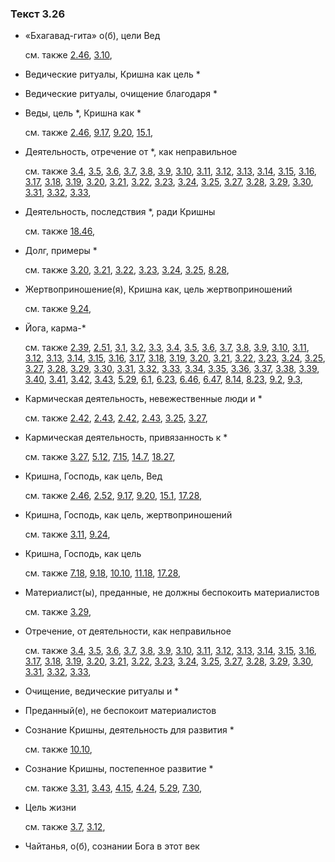 ### Текст 3.26
	
- «Бхагавад-гита» о(б), цели Вед

	см. также  [2.46](../02/0246.md),  [3.10](../03/0310.md), 
	
- Ведические ритуалы, Кришна как цель *

	
- Ведические ритуалы, очищение благодаря *

	
- Веды, цель *, Кришна как *

	см. также  [2.46](../02/0246.md),  [9.17](../09/0917.md),  [9.20](../09/0920.md),  [15.1](../15/1501.md), 
	
- Деятельность, отречение от *, как неправильное

	см. также  [3.4](../03/0304.md),  [3.5](../03/0305.md),  [3.6](../03/0306.md),  [3.7](../03/0307.md),  [3.8](../03/0308.md),  [3.9](../03/0309.md),  [3.10](../03/0310.md),  [3.11](../03/0311.md),  [3.12](../03/0312.md),  [3.13](../03/0313.md),  [3.14](../03/0314.md),  [3.15](../03/0315.md),  [3.16](../03/0316.md),  [3.17](../03/0317.md),  [3.18](../03/0318.md),  [3.19](../03/0319.md),  [3.20](../03/0320.md),  [3.21](../03/0321.md),  [3.22](../03/0322.md),  [3.23](../03/0323.md),  [3.24](../03/0324.md),  [3.25](../03/0325.md),  [3.27](../03/0327.md),  [3.28](../03/0328.md),  [3.29](../03/0329.md),  [3.30](../03/0330.md),  [3.31](../03/0331.md),  [3.32](../03/0332.md),  [3.33](../03/0333.md), 
	
- Деятельность, последствия *, ради Кришны

	см. также  [18.46](../18/1846.md), 
	
- Долг, примеры *

	см. также  [3.20](../03/0320.md),  [3.21](../03/0321.md),  [3.22](../03/0322.md),  [3.23](../03/0323.md),  [3.24](../03/0324.md),  [3.25](../03/0325.md),  [8.28](../08/0828.md), 
	
- Жертвоприношение(я), Кришна как, цель жертвоприношений

	см. также  [9.24](../09/0924.md), 
	
- Йога, карма-*

	см. также  [2.39](../02/0239.md),  [2.51](../02/0251.md),  [3.1](../03/0301.md),  [3.2](../03/0302.md),  [3.3](../03/0303.md),  [3.4](../03/0304.md),  [3.5](../03/0305.md),  [3.6](../03/0306.md),  [3.7](../03/0307.md),  [3.8](../03/0308.md),  [3.9](../03/0309.md),  [3.10](../03/0310.md),  [3.11](../03/0311.md),  [3.12](../03/0312.md),  [3.13](../03/0313.md),  [3.14](../03/0314.md),  [3.15](../03/0315.md),  [3.16](../03/0316.md),  [3.17](../03/0317.md),  [3.18](../03/0318.md),  [3.19](../03/0319.md),  [3.20](../03/0320.md),  [3.21](../03/0321.md),  [3.22](../03/0322.md),  [3.23](../03/0323.md),  [3.24](../03/0324.md),  [3.25](../03/0325.md),  [3.27](../03/0327.md),  [3.28](../03/0328.md),  [3.29](../03/0329.md),  [3.30](../03/0330.md),  [3.31](../03/0331.md),  [3.32](../03/0332.md),  [3.33](../03/0333.md),  [3.34](../03/0334.md),  [3.35](../03/0335.md),  [3.36](../03/0336.md),  [3.37](../03/0337.md),  [3.38](../03/0338.md),  [3.39](../03/0339.md),  [3.40](../03/0340.md),  [3.41](../03/0341.md),  [3.42](../03/0342.md),  [3.43](../03/0343.md),  [5.29](../05/0529.md),  [6.1](../06/0601.md),  [6.23](../06/0623.md),  [6.46](../06/0646.md),  [6.47](../06/0647.md),  [8.14](../08/0814.md),  [8.23](../08/0823.md),  [9.2](../09/0902.md),  [9.3](../09/0903.md), 
	
- Кармическая деятельность, невежественные люди и *

	см. также  [2.42](../02/0242.md),  [2.43](../02/0243.md),  [2.42](../02/0242.md),  [2.43](../02/0243.md),  [3.25](../03/0325.md),  [3.27](../03/0327.md), 
	
- Кармическая деятельность, привязанность к *

	см. также  [3.27](../03/0327.md),  [5.12](../05/0512.md),  [7.15](../07/0715.md),  [14.7](../14/1407.md),  [18.27](../18/1827.md), 
	
- Кришна, Господь, как цель, Вед

	см. также  [2.46](../02/0246.md),  [2.52](../02/0252.md),  [9.17](../09/0917.md),  [9.20](../09/0920.md),  [15.1](../15/1501.md),  [17.28](../17/1728.md), 
	
- Кришна, Господь, как цель, жертвоприношений

	см. также  [3.11](../03/0311.md),  [9.24](../09/0924.md), 
	
- Кришна, Господь, как цель

	см. также  [7.18](../07/0718.md),  [9.18](../09/0918.md),  [10.10](../10/1010.md),  [11.18](../11/1118.md),  [17.28](../17/1728.md), 
	
- Материалист(ы), преданные, не должны беспокоить материалистов

	см. также  [3.29](../03/0329.md), 
	
- Отречение, от деятельности, как неправильное

	см. также  [3.4](../03/0304.md),  [3.5](../03/0305.md),  [3.6](../03/0306.md),  [3.7](../03/0307.md),  [3.8](../03/0308.md),  [3.9](../03/0309.md),  [3.10](../03/0310.md),  [3.11](../03/0311.md),  [3.12](../03/0312.md),  [3.13](../03/0313.md),  [3.14](../03/0314.md),  [3.15](../03/0315.md),  [3.16](../03/0316.md),  [3.17](../03/0317.md),  [3.18](../03/0318.md),  [3.19](../03/0319.md),  [3.20](../03/0320.md),  [3.21](../03/0321.md),  [3.22](../03/0322.md),  [3.23](../03/0323.md),  [3.24](../03/0324.md),  [3.25](../03/0325.md),  [3.27](../03/0327.md),  [3.28](../03/0328.md),  [3.29](../03/0329.md),  [3.30](../03/0330.md),  [3.31](../03/0331.md),  [3.32](../03/0332.md),  [3.33](../03/0333.md), 
	
- Очищение, ведические ритуалы и *

	
- Преданный(е), не беспокоит материалистов

	
- Сознание Кришны, деятельность для развития *

	см. также  [10.10](../10/1010.md), 
	
- Сознание Кришны, постепенное развитие *

	см. также  [3.31](../03/0331.md),  [3.43](../03/0343.md),  [4.15](../04/0415.md),  [4.24](../04/0424.md),  [5.29](../05/0529.md),  [7.30](../07/0730.md), 
	
- Цель жизни

	см. также  [3.7](../03/0307.md),  [3.12](../03/0312.md), 
	
- Чайтанья, о(б), сознании Бога в этот век

